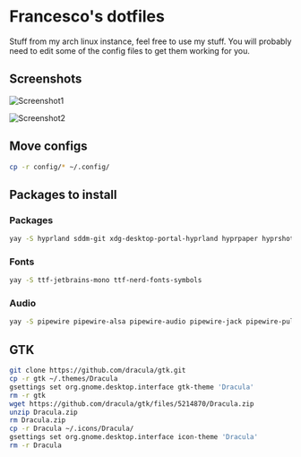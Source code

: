 # Francesco's dotfiles

Stuff from my arch linux instance, feel free to use my stuff.
You will probably need to edit some of the config files to get them working for you.

## Screenshots

![Screenshot1](https://pix.milkywan.fr/IsQW0UiA.png)

![Screenshot2](https://pix.milkywan.fr/ZBmnTr3h.png)

## Move configs

```bash
cp -r config/* ~/.config/
```

## Packages to install

### Packages

```bash
yay -S hyprland sddm-git xdg-desktop-portal-hyprland hyprpaper hyprshot kitty nemo p7zip-gui polkit-kde-agent pyprland waybar wofi btop neofetch qt5-wayland qt6-wayland
```

### Fonts
```bash
yay -S ttf-jetbrains-mono ttf-nerd-fonts-symbols 
```

### Audio

```bash
yay -S pipewire pipewire-alsa pipewire-audio pipewire-jack pipewire-pulse wireplumber noise-suppression-for-voice pavucontrol
```

## GTK

```bash
git clone https://github.com/dracula/gtk.git
cp -r gtk ~/.themes/Dracula
gsettings set org.gnome.desktop.interface gtk-theme 'Dracula'
rm -r gtk
wget https://github.com/dracula/gtk/files/5214870/Dracula.zip
unzip Dracula.zip
rm Dracula.zip
cp -r Dracula ~/.icons/Dracula/
gsettings set org.gnome.desktop.interface icon-theme 'Dracula'
rm -r Dracula
```
